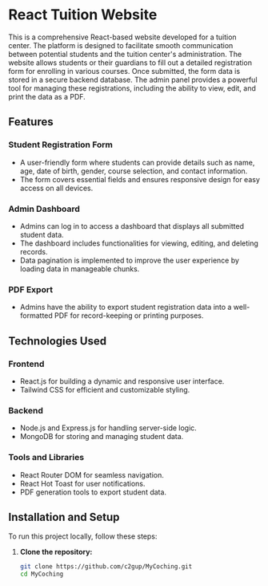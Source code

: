 # **React Tuition Website**

This is a comprehensive React-based website developed for a tuition center. The platform is designed to facilitate smooth communication between potential students and the tuition center's administration. The website allows students or their guardians to fill out a detailed registration form for enrolling in various courses. Once submitted, the form data is stored in a secure backend database. The admin panel provides a powerful tool for managing these registrations, including the ability to view, edit, and print the data as a PDF.

## **Features**

### **Student Registration Form**
- A user-friendly form where students can provide details such as name, age, date of birth, gender, course selection, and contact information.
- The form covers essential fields and ensures responsive design for easy access on all devices.

### **Admin Dashboard**
- Admins can log in to access a dashboard that displays all submitted student data.
- The dashboard includes functionalities for viewing, editing, and deleting records.
- Data pagination is implemented to improve the user experience by loading data in manageable chunks.

### **PDF Export**
- Admins have the ability to export student registration data into a well-formatted PDF for record-keeping or printing purposes.

## **Technologies Used**

### **Frontend**
- React.js for building a dynamic and responsive user interface.
- Tailwind CSS for efficient and customizable styling.

### **Backend**
- Node.js and Express.js for handling server-side logic.
- MongoDB for storing and managing student data.

### **Tools and Libraries**
- React Router DOM for seamless navigation.
- React Hot Toast for user notifications.
- PDF generation tools to export student data.

## **Installation and Setup**

To run this project locally, follow these steps:

1. **Clone the repository:**
   ```bash
   git clone https://github.com/c2gup/MyCoching.git
   cd MyCoching
